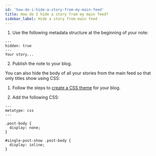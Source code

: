 ```yaml
---
id: 'how-do-i-hide-a-story-from-my-main-feed'
title: How do I hide a story from my main feed?
sidebar_label: Hide a story from main feed
---
```


1. Use the following metadata structure at the beginning of your note:

```
---
hidden: true
---
Your story...
```

2. Publish the note to your blog.

You can also hide the body of all your stories from the main feed so that only titles show using CSS:

1. Follow the steps to [create a CSS theme](/help/66) for your blog.

2. Add the following CSS:

```
---
metatype: css
---

.post-body {
  display: none;
}

#single-post-show .post-body {
  display: inline;
}
```
